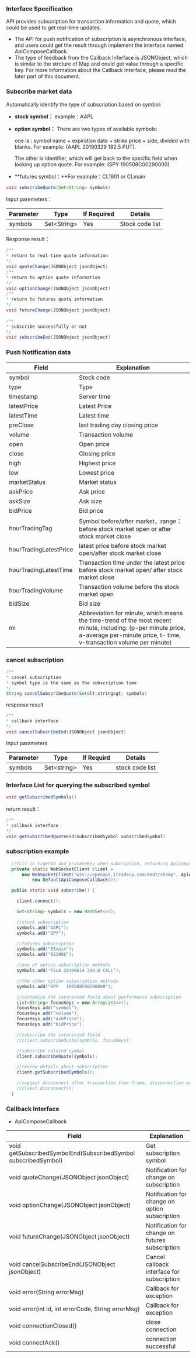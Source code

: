 ### Interface Specification
API provides subscription for transaction information and quote, which could be used to get real-time updates.

- The API for push notification of subscription is asynchronous interface, and users could get the result through implement the interface named ApiComposeCallback.
- The type of feedback from the Callback Inferface is JSONObject, which is similar to the strcture of Map and could get value through a specific key. For more information about the Callback Interface, please read the later part of this document.


### Subscribe market data 

Automatically identify the type of subscription based on symbol:

* **stock symbol：** example：AAPL

* **option symbol：** There are two types of available symbols:

  one is : symbol name + expiration date + strike price + side, divided with blanks. For example: (AAPL 20190329 182.5 PUT).

  The other is identifier, which will get back to the specific field when looking up option quote. For example: (SPY   190508C00290000)

* **futures symbol：**For example：CL1901 or CLmain

```java
void subscribeQuote(Set<String> symbols)
```

Input paremeters：

Parameter | Type | If Required | Details 
---|---|---|---
symbols|Set&lt;String&gt;|Yes|Stock code list

Response result：

```java
/**
* return to real-time quote information
*/
void quoteChange(JSONObject jsonObject)
/**
* return to option quote information
*/    
void optionChange(JSONObject jsonObject)
/**
* return to futures quote information
*/
void futureChange(JSONObject jsonObject)
    
/**
* subscribe successfully or not
*/
void subscribeEnd(JSONObject jsonObject)
```

### Push Notification data

Field|Explanation
---|---
symbol|Stock code
type|Type
timestamp|Server time
latestPrice|Latest Price
latestTime|Latest time
preClose|last trading day closing price
volume|Transaction volume
open|Open price
close|Closing price
high|Highest price
low|Lowest price
marketStatus|Market status
askPrice|Ask price
askSize|Ask size
bidPrice|Bid price
hourTradingTag|Symbol before/after market，range：before stock market open or after stock market close
hourTradingLatestPrice|latest price before stock market open/after stock market close
hourTradingLatestTime|Transaction time under the latest price before stock market open/ after stock market close
hourTradingVolume|Transaction volume before the stock market open
bidSize|Bid size
mi|Abbreviation for minute, which means the time-trend of the most recent minute, including: (p-per minute price, a-average per-minute price, t- time, v-transaction volume per minute)

### cancel subscription

```java
/**
* cancel subscription
* symbol type is the same as the subscription time
*/
String cancelSubscribeQuote(Set&lt;string&gt; symbols)

```

response result

```java
/**
* callback interface：
*/
void cancelSubscribeEnd(JSONObject jsonObject)
```

Input parameters

Parameter | Type | If Requird | Details 
---|---|---|---
symbols|Set&lt;string&gt;|Yes|stock code list

### Interface List for querying the subscribed symbol
```java
void getSubscribedSymbols()
```

 return result：

```java
/**
* callback interface：
*/
void getSubscribedQuoteEnd(SubscribedSymbol subscribedSymbol)
```

### subscription example
```java
  //fill in tigerId and privateKey when subcription, returning ApiComposeCallback, example is DefaultApiComposeCallback
  private static WebSocketClient client =
      new WebSocketClient("wss://openapi.itradeup.com:8887/stomp", ApiAuthentication.build("tigerId", "privateKey"),
          new DefaultApiComposeCallback());

  public static void subscribe() {

    client.connect();

    Set<String> symbols = new HashSet<>();

    //stock subscription
    symbols.add("AAPL");
    symbols.add("SPY");

    //futures subscription
    symbols.add("ESmain");
    symbols.add("ES1906");

    //one of option subscription methods
    symbols.add("TSLA 20190614 200.0 CALL");

    //the other option subscription methods
    symbols.add("SPY   190508C00290000");

    //customize the interested field about performance subscription
    List<String> focusKeys = new ArrayList<>();
    focusKeys.add("symbol");
    focusKeys.add("volume");
    focusKeys.add("askPrice");
    focusKeys.add("bidPrice");

    //subscribe the interested field
    //client.subscribeQuote(symbols, focusKeys);

    //subscribe related symbol
    client.subscribeQuote(symbols);

    //review details about subscription
    client.getSubscribedSymbols();

    //suggest disconnect after transaction time frame, disconnection would erase the subscription records automatically
    //client.disconnect();
  }
```

### Callback Interface
* ApiComposeCallback
  
Field|Explanation
---|---
void getSubscribedSymbolEnd(SubscribedSymbol subscribedSymbol)|Get subscription symbol
void quoteChange(JSONObject jsonObject)|Notification for change on subscription
void optionChange(JSONObject jsonObject)|Notification for change on option subscription
void futureChange(JSONObject jsonObject)|Notification for change on futures subscription
void cancelSubscribeEnd(JSONObject jsonObject)|Cancel callback interface for subscription
void error(String errorMsg)  | Callback for exception 
void error(int id, int errorCode, String errorMsg)|Callback for exception
void connectionClosed()|close connection
void connectAck()|connection successful

